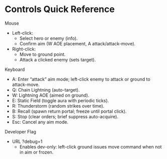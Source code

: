 # Controls Quick Reference

Mouse
- Left-click:
  - Select hero or enemy (info).
  - Confirm aim (W AOE placement, A attack/attack-move).
- Right-click:
  - Move to ground point.
  - Attack a clicked enemy (sets target).

Keyboard
- A: Enter “attack” aim mode; left-click enemy to attack or ground to attack-move.
- Q: Chain Lightning (auto-target).
- W: Lightning AOE (aimed on ground).
- E: Static Field (toggle aura with periodic ticks).
- R: Thunderstorm (random strikes over time).
- B: Recall (spawn return portal; freeze until portal click).
- S: Stop (clear orders; brief suppress auto-acquire).
- Esc: Cancel any aim mode.

Developer Flag
- URL ?debug=1
  - Enables dev-only: left-click ground issues move command when not in aim or frozen.
